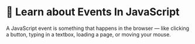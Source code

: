 # 🧠 Learn about Events In JavaScript
A JavaScript event is something that happens in the browser — like clicking a button, typing in a textbox, loading a page, or moving your mouse.
